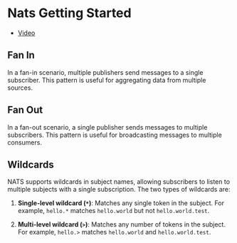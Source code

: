 # Nats Getting Started

- [Video](https://www.youtube.com/watch?v=hjXIUPZ7ArM&list=PLgqCaaYodvKY22TpvwlsalIArTmc56W9h&index=1)

## Fan In

In a fan-in scenario, multiple publishers send messages to a single subscriber. This pattern is useful for aggregating data from multiple sources.

## Fan Out

In a fan-out scenario, a single publisher sends messages to multiple subscribers. This pattern is useful for broadcasting messages to multiple consumers.

## Wildcards

NATS supports wildcards in subject names, allowing subscribers to listen to multiple subjects with a single subscription. The two types of wildcards are:

1. **Single-level wildcard (`*`)**: Matches any single token in the subject. For example, `hello.*` matches `hello.world` but not `hello.world.test`.

2. **Multi-level wildcard (`>`)**: Matches any number of tokens in the subject. For example, `hello.>` matches `hello.world` and `hello.world.test`.
